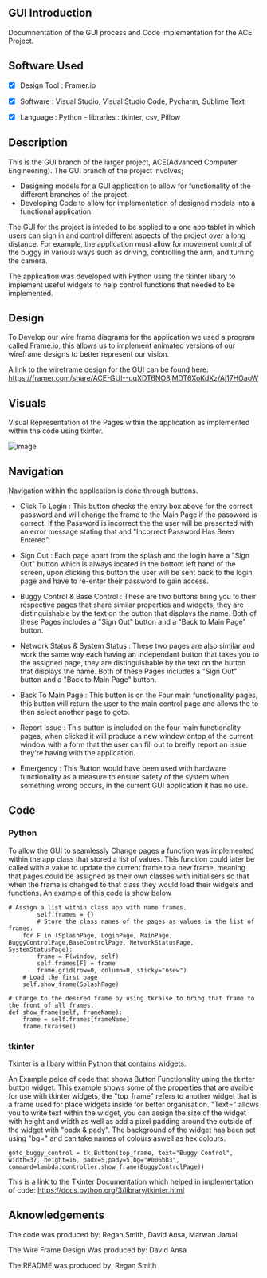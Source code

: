 ## GUI Introduction
Documnentation of the GUI process and Code implementation for the ACE Project.

## Software Used
-[x] Design Tool : Framer.io

-[x] Software : Visual Studio, Visual Studio Code, Pycharm, Sublime Text

-[x] Language : Python
              - libraries : tkinter, csv, Pillow
## Description
This is the GUI branch of the larger project, ACE(Advanced Computer Engineering). The GUI branch of the project involves; 
  - Designing models for a GUI application to allow for functionality of the different branches of the project.
  - Developing Code to allow for implementation of designed models into a functional application.

The GUI for the project is inteded to be applied to a one app tablet in which users can sign in and control different aspects of the project over a long distance. 
For example, the application must allow for movement control of the buggy in various ways such as driving, controlling the arm, and turning the camera.

The application was developed with Python using the tkinter libary to implement useful widgets to help control functions that needed to be implemented.
## Design
To Develop our wire frame diagrams for the application we used a program called  Frame.io, this allows us to implement animated versions of our wireframe designs to better represent our vision.

A link to the wireframe design for the GUI can be found here:
https://framer.com/share/ACE-GUI--uqXDT6NO8jMDT6XoKdXz/Aj17HOaoW

## Visuals

Visual Representation of the Pages within the application as implemented within the code using tkinter.

![image](https://user-images.githubusercontent.com/75033878/112982932-f80fd680-9154-11eb-804c-b6cc4160b63d.png)

## Navigation

Navigation within the application is done through buttons. 


- Click To Login : This button checks the entry box above for the correct password and will change the frame to the Main Page if the password is correct. If the Password is incorrect the the user will be presented with an error message stating that and "Incorrect Password Has Been Entered".

- Sign Out : Each page apart from the splash and the login have a "Sign Out" button which is always located in the bottom left hand of the screen, upon clicking this button the user will be sent back to the login page and have to re-enter their password to gain access.

- Buggy Control & Base Control : These are two buttons bring you to their respective pages that share similar properties and widgets, they are distinguishable by the text on the button that displays the name. Both of these Pages includes a "Sign Out" button and a "Back to Main Page" button.

- Network Status & System Status : These two pages are also similar and work the same way each having an independant button that takes you to the assigned page, they are distinguishable by the text on the button that displays the name. Both of these Pages includes a "Sign Out" button and a "Back to Main Page" button.

- Back To Main Page : This button is on the Four main functionality pages, this button will return the user to the main control page and allows the to then select another page to goto.

- Report Issue : This button is included on the four main functionality pages, when clicked it will produce a new window ontop of the current window with a form that the user can fill out to breifly report an issue they're having with the application.

- Emergency : This Button would have been used with hardware functionality as a measure to ensure safety of the system when something wrong occurs, in the current GUI application it has no use.

## Code
### Python
To allow the GUI to seamlessly Change pages a function was implemented within the app class that stored a list of values. This function could later be called with a value to update the current frame to a new frame, meaning that pages could be assigned as their own classes with initialisers so that when the frame is changed to that class they would load their widgets and functions. An example of this code is show below
    
    # Assign a list within class app with name frames.
            self.frames = {}
            # Store the class names of the pages as values in the list of frames.
        for F in (SplashPage, LoginPage, MainPage, BuggyControlPage,BaseControlPage, NetworkStatusPage, SystemStatusPage):
            frame = F(window, self)
            self.frames[F] = frame
            frame.grid(row=0, column=0, sticky="nsew")
        # Load the first page
        self.show_frame(SplashPage)

    # Change to the desired frame by using tkraise to bring that frame to the front of all frames.
    def show_frame(self, frameName):
        frame = self.frames[frameName]
        frame.tkraise()
### tkinter
Tkinter is a libary within Python that contains widgets. 

An Example peice of code that shows Button Functionality using the tkinter button widget. This example shows some of the properties that are avaible for use with tkinter widgets, the "top_frame" refers to another widget that is a frame used for place widgets inside for better organisation. "Text=" allows you to write text within the widget, you can assign the size of the widget with height and width as well as add a pixel padding around the outside of the widget with "padx & pady". The background of the widget has been set using "bg=" and can take names of colours aswell as hex colours.

    goto_buggy_control = tk.Button(top_frame, text="Buggy Control", width=37, height=16, padx=5,pady=5,bg="#006bb3",
    command=lambda:controller.show_frame(BuggyControlPage))
    

This is a link to the Tkinter Documentation which helped in implementation of code:
  https://docs.python.org/3/library/tkinter.html

## Aknowledgements
The code was produced by: Regan Smith, David Ansa, Marwan Jamal

The Wire Frame Design Was produced by: David Ansa

The README was produced by: Regan Smith
